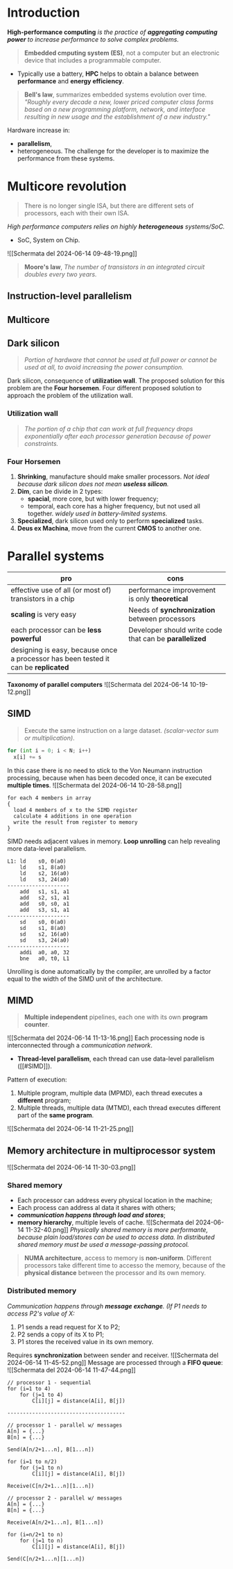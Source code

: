 # Introduction
**High-performance computing** *is the practice of **aggregating computing power** to increase performance to solve complex problems.*

> **Embedded cmputing system (ES)**, not a computer but an electronic device that includes a programmable computer.

- Typically use a battery, **HPC** helps to obtain a balance between **performance** and **energy efficiency**.

> **Bell's law**, summarizes embedded systems evolution over time.
> *"Roughly every decade a new, lower priced computer class forms based on a new programming platform, network, and interface resulting in new usage and the establishment of a new industry."*

Hardware increase in:
- **parallelism**,
- heterogeneous.
The challenge for the developer is to maximize the performance from these systems.
# Multicore revolution
> There is no longer single ISA, but there are different sets of processors, each with their own ISA.

*High performance computers relies on highly **heterogeneous** systems/SoC.*
- SoC, System on Chip.

![[Schermata del 2024-06-14 09-48-19.png]]

> **Moore's law**, *The number of transistors in an integrated circuit doubles every two years.*

## Instruction-level parallelism
## Multicore
## Dark silicon
> *Portion of hardware that cannot be used at full power or cannot be used at all, to avoid increasing the power consumption.*

Dark silicon, consequence of **utilization wall**.
The proposed solution for this problem are the **Four horsemen**. Four different proposed solution to approach the problem of the utilization wall.
### Utilization wall
> *The portion of a chip that can work at full frequency drops exponentially after each processor generation because of power constraints.*

### Four Horsemen
1. **Shrinking**, manufacture should make smaller processors. *Not ideal because dark silicon does not mean **useless silicon**.*
2. **Dim**, can be divide in 2 types:
	- **spacial**, more core, but with lower frequency;
	- temporal, each core has a higher frequency, but not used all together. *widely used in battery-limited systems.*
3. **Specialized**, dark silicon used only to perform **specialized** tasks.
4. **Deus ex Machina**, move from the current **CMOS** to another one.
# Parallel systems

| pro                                                                                  | cons                                                     |
| ------------------------------------------------------------------------------------ | -------------------------------------------------------- |
| effective use of all (or most of) transistors in  a chip                             | performance improvement is only **theoretical**          |
| **scaling** is very easy                                                             | Needs of **synchronization** between processors          |
| each processor can be **less powerful**                                              | Developer should write code that can be **parallelized** |
| designing is easy, because once a processor has been tested it can be **replicated** |                                                          |
**Taxonomy of parallel computers**
![[Schermata del 2024-06-14 10-19-12.png]]
## SIMD
> Execute the same instruction on a large dataset. *(scalar-vector sum or multiplication)*.

``` python
for (int i = 0; i < N; i++)
  x[i] += s
```

In this case there is no need to stick to the Von Neumann instruction processing, because when has been decoded once, it can be executed **multiple times**.
![[Schermata del 2024-06-14 10-28-58.png]]
```
for each 4 members in array
{
  load 4 members of x to the SIMD register
  calculate 4 additions in one operation
  write the result from register to memory
}
```
SIMD needs adjacent values in memory. **Loop unrolling** can help revealing more data-level parallelism.
``` assembly
L1: ld    s0, 0(a0)
    ld    s1, 8(a0)
    ld    s2, 16(a0)
    ld    s3, 24(a0)
--------------------
    add   s1, s1, a1
    add   s2, s1, a1
    add   s0, s0, a1
    add   s3, s1, a1
--------------------
    sd    s0, 0(a0)
    sd    s1, 8(a0)
    sd    s2, 16(a0)
    sd    s3, 24(a0)
--------------------
    addi  a0, a0, 32
    bne   a0, t0, L1
```
Unrolling is done automatically by the compiler, are unrolled by a factor equal to the width of the SIMD unit of the architecture.
## MIMD
> **Multiple independent** pipelines, each one with its own **program counter**.

![[Schermata del 2024-06-14 11-13-16.png]]
Each processing node is interconnected through a *communication network*.
- **Thread-level parallelism**, each thread can use data-level parallelism ([[#SIMD]]).

Pattern of execution:
1. Multiple program, multiple data (MPMD), each thread executes a **different** program;
2. Multiple threads, multiple data (MTMD), each thread executes different part of the **same program**.

![[Schermata del 2024-06-14 11-21-25.png]]
## Memory architecture in multiprocessor system
![[Schermata del 2024-06-14 11-30-03.png]]
### Shared memory
- Each processor can address every physical location in the machine;
- Each process can address al data it shares with others;
- ***communication happens through load and stores***;
- **memory hierarchy**, multiple levels of cache.
![[Schermata del 2024-06-14 11-32-40.png]]
*Physically shared memory is more performante, because plain load/stores can be used to access data. In distributed shared memory must be used a message-passing protocol.*
> **NUMA architecture**, access to memory is **non-uniform**. Different processors take different time to accesso the memory, because of the **physical distance** between the processor and its own memory.

### Distributed memory
*Communication happens through **message exchange**. (If P1 needs to access P2's value of X:*
1. P1 sends a read request for X to P2;
2. P2 sends a copy of its X to P1;
3. P1 stores the received value in its own memory.

Requires **synchronization** between sender and receiver.
![[Schermata del 2024-06-14 11-45-52.png]]
Message are processed through a **FIFO queue**:
![[Schermata del 2024-06-14 11-47-44.png]]
```
// processor 1 - sequential
for (i=1 to 4)
	for (j=1 to 4)
		C[i][j] = distance(A[i], B[j])

--------------------------------------

// processor 1 - parallel w/ messages
A[n] = {...}
B[n] = {...}

Send(A[n/2+1...n], B[1...n])

for (i=1 to n/2)
	for (j=1 to n)
		C[i][j] = distance(A[i], B[j])
		
Receive(C[n/2+1...n][1...n])

// processor 2 - parallel w/ messages
A[n] = {...}
B[n] = {...}

Receive(A[n/2+1...n], B[1...n])

for (i=n/2+1 to n)
	for (j=1 to n)
		C[i][j] = distance(A[i], B[j])

Send(C[n/2+1...n][1...n])
```
